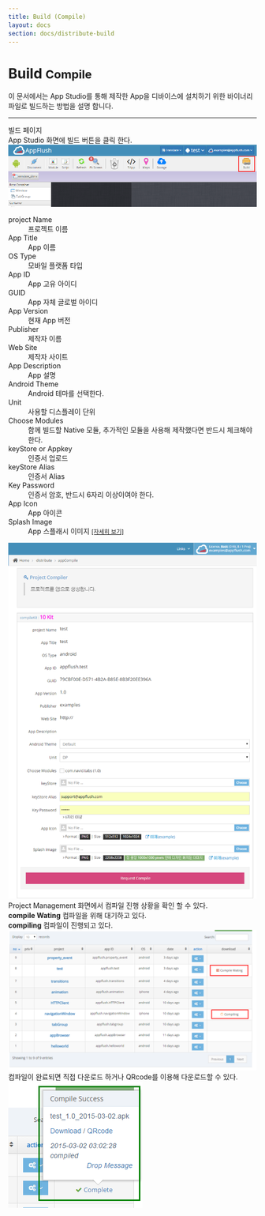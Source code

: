 ```yaml
---
title: Build (Compile)
layout: docs
section: docs/distribute-build
---
```


Build <small>Compile</small>
===================

이 문서에서는 App Studio를 통해 제작한 App을 디바이스에 설치하기 위한 바이너리 파일로 빌드하는 방법을 설명 합니다.

<hr/>
<div class="space33"></div>

<div class="title row">
	빌드 페이지
</div>
<div class="explain row">
	<div class="detail col-xs-12 col-md-6">
		App Studio 화면에 빌드 버튼을 클릭 한다.
	</div>
	<div class="movie col-xs-12 col-md-6">
		<a class="thumbnail" href="/docs/images/build_button.png" data-lightbox="build_button" data-title="">
			<img src="/docs/images/build_button.png" alt=""/>
		</a>
	</div>
</div>
<div class="explain row">
	<div class="detail col-xs-12 col-md-6">
		<dl>
			<dt>project Name</dt>
			<dd>프로젝트 이름</dd>
			<dt>App Title</dt>
			<dd>App 이름</dd>
			<dt>OS Type</dt>
			<dd>모바일 플랫폼 타입</dd>
			<dt>App ID</dt>
			<dd>App 고유 아이디</dd>
			<dt>GUID</dt>
			<dd>App 자체 글로벌 아이디</dd>
			<dt>App Version</dt>
			<dd>현재 App 버전</dd>
			<dt>Publisher</dt>
			<dd>제작자 이름</dd>
			<dt>Web Site</dt>
			<dd>제작자 사이트</dd>
			<dt>App Description</dt>
			<dd>App 설명</dd>
			<dt>Android Theme</dt>
			<dd>Android 테마를 선택한다.</dd>
			<dt>Unit</dt>
			<dd>사용할 디스플레이 단위</dd>
			<dt>Choose Modules</dt>
			<dd>함께 빌드할 Native 모듈, 추가적인 모듈을 사용해 제작했다면 반드시 체크해야 한다.</dd>
			<dt>keyStore or Appkey</dt>
			<dd>인증서 업로드</dd>
			<dt>keyStore Alias</dt>
			<dd>인증서 Alias</dd>
			<dt>Key Password</dt>
			<dd>인증서 암호, 반드시 6자리 이상이여야 한다.</dd>
			<dt>App Icon</dt>
			<dd>App 아이콘</dd>
			<dt>Splash Image</dt>
			<dd>App 스플래시 이미지 <a href="/docs/distribute-image.html"><small>[자세히 보기]</small></a></dd>
		</dl>
	</div>
	<div class="movie col-xs-12 col-md-6">
		<a class="thumbnail" href="/docs/images/build_page.png" data-lightbox="build_page" data-title="">
			<img src="/docs/images/build_page.png" alt=""/>
		</a>
	</div>
</div>
<div class="explain row">
	<div class="detail col-xs-12 col-md-6">
		Project Management 화면에서 컴파일 진행 상황을 확인 할 수 있다.
		<div class="space11"></div>
		<strong>compile Wating</strong> 컴파일을 위해 대기하고 있다.
		<div class="space11"></div>
		<strong>compiling</strong> 컴파일이 진행되고 있다.
	</div>
	<div class="movie col-xs-12 col-md-6">
		<a class="thumbnail" href="/docs/images/build_list.png" data-lightbox="build_list" data-title="">
			<img src="/docs/images/build_list.png" alt=""/>
		</a>
	</div>
</div>
<div class="explain row">
	<div class="detail col-xs-12 col-md-6">
		컴파일이 완료되면 직접 다운로드 하거나 QRcode를 이용해 다운로드할 수 있다.
	</div>
	<div class="movie col-xs-12 col-md-6">
		<a class="thumbnail" href="/docs/images/build_download.png" data-lightbox="build_download" data-title="">
			<img src="/docs/images/build_download.png" alt=""/>
		</a>
	</div>
</div>